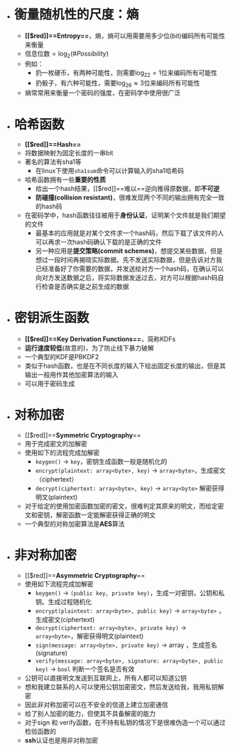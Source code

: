 - # 衡量随机性的尺度：熵
	- **[[$red]]==Entropy==**，熵，熵可以用需要用多少位(bit)编码所有可能性来衡量
	- 信息位数$= \log_2(\#Possibility)$
	- 例如：
		- 扔一枚硬币，有两种可能性，则需要$\log_22=1$位来编码所有可能性
		- 扔骰子，有六种可能性，需要$\log_26\approx 3$位来编码所有可能性
	- 熵常常用来衡量一个密码的强度，在密码学中使用很广泛
- # 哈希函数
	- **[[$red]]==Hash==**
	- 将数据映射为固定长度的一串bit
	- 著名的算法有sha1等
		- 在linux下使用``sha1sum``命令可以计算输入的sha1哈希码
	- 哈希函数拥有一些**重要的性质**
		- 给出一个hash结果，[[$red]]==难以==逆向推得原数据，即**不可逆**
		- **防碰撞(collision resistant)**，很难发现两个不同的输出拥有完全一致的hash码
	- 在密码学中，hash函数往往被用于**身份认证**，证明某个文件就是我们期望的文件
		- 最基本的应用就是对某个文件求一个hash码，然后下载了该文件的人可以再求一次hash码确认下载的是正确的文件
		- 另一种应用是**提交策略(commit schemes)**，想提交某些数据，但是想过一段时间再揭晓实际数据。先不发送实际数据，但是告诉对方我已经准备好了你需要的数据，并发送给对方一个hash码，在确认可以向对方发送数据之后，将实际数据发送过去，对方可以根据hash码自行检查是否确实是之前生成的数据
- # 密钥派生函数
	- **[[$red]]==Key Derivation Functions==**，简称KDFs
	- **运行速度较低**(故意的)，为了防止线下暴力破解
	- 一个典型的KDF是PBKDF2
	- 类似于hash函数，也是在不同长度的输入下给出固定长度的输出，但是其输出一般用作其他加密算法的输入
	- 可以用于密码生成
- # 对称加密
	- [[$red]]==**Symmetric Cryptography**==
	- 用于完成密文的加解密
	- 使用如下的流程完成加解密
		- ``keygen()`` -> ``key``，密钥生成函数一般是随机化的
		- ``encrypt(plaintext: array<byte>, key)`` -> ``array<byte>``，生成密文（ciphertext）
		- ``decrypt(ciphertext: array<byte>, key)`` -> ``array<byte>`` 解密获得明文(plaintext)
	- 对于给定的使用加密函数加密的密文，很难判定其原来的明文，而给定密文和密钥，解密函数一定能解密获得正确的明文
	- 一个典型的对称加密算法是**AES**算法
- # 非对称加密
	- [[$red]]==**Asymmetric Cryptography**==
	- 使用如下流程完成加解密
		- ``keygen()`` -> ``(public key, private key)``，生成一对密钥，公钥和私钥。生成过程随机化
		- ``encrypt(plaintext: array<byte>, public key)`` -> ``array<byte>`` ，生成密文(ciphertext)
		- ``decrypt(ciphertext: array<byte>, private key)`` -> ``array<byte>``，解密获得明文(plaintext)
		- ``sign(message: array<byte>, private key)`` -> array<byte> ，生成签名(signature)
		- ``verify(message: array<byte>, signature: array<byte>, public key)`` -> ``bool`` 判断一个签名是否有效
	- 公钥可以直接明文发送到互联网上，所有人都可以知道公钥
	- 想和我建立联系的人可以使用公钥加密密文，然后发送给我，我用私钥解密
	- 因此非对称加密可以在不安全的信道上建立加密通信
	- 给了别人加密的能力，但使其不具备解密的能力
	- 对于sign 和 verify函数，在不持有私钥的情况下是很难伪造一个可以通过检验函数的
	- **ssh**认证也是用非对称加密